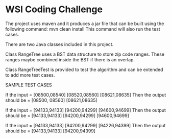 # WSI Coding Challenge

The project uses maven and it produces a jar file that can be built using the following command:
  mvn clean install
This command will also run the test cases.

There are two Java classes included in this project. 

Class RangeTree uses a BST data structure to store zip code ranges. These ranges maybe combined inside the BST if there is an overlap.

Class RangeTreeTest is provided to test the algorithm and can be extended to add more test cases.

SAMPLE TEST CASES

If the input = [08500,08540] [08520,08560] [08621,08635]
Then the output should be = [08500, 08560] [08621,08635] 

If the input = [94133,94133] [94200,94299] [94600,94699]
Then the output should be = [94133,94133] [94200,94299] [94600,94699] 

If the input = [94133,94133] [94200,94299] [94226,94399]
Then the output should be = [94133,94133] [94200,94399]
